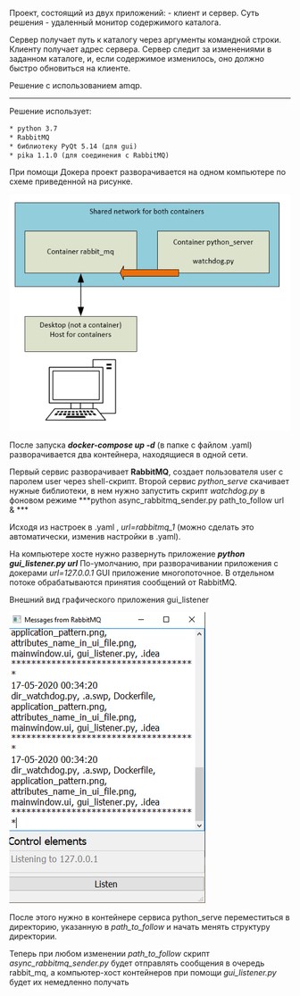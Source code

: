 Проект, состоящий из двух приложений: - клиент и сервер. Суть решения - удаленный монитор содержимого каталога.

Сервер получает путь к каталогу через аргументы командной строки. 
Клиенту получает адрес сервера.
Сервер следит за изменениями в заданном каталоге, и, если содержимое изменилось, оно должно быстро обновиться на клиенте.

Решение с использованием amqp.

-------------------------------------------------------------------------------------------------------------------------

Решение использует:

    * python 3.7
    * RabbitMQ
    * библиотеку PyQt 5.14 (для gui)
    * pika 1.1.0 (для соединения с RabbitMQ)


При помощи Докера проект разворачивается на одном компьютере по схеме приведенной на рисунке.


![application_pattern](python_serve/application_pattern.png)


После запуска ***docker-compose up -d*** (в папке с файлом .yaml)
разворачивается два контейнера, находящиеся в одной сети. 

Первый сервис разворачивает **RabbitMQ**, создает пользователя user с паролем user через shell-скрипт.
Второй сервис *python_serve* скачивает нужные библиотеки, в нем нужно запустить скрипт *watchdog.py* 
в фоновом режиме ***python async_rabbitmq_sender.py  path_to_follow url & ***

Исходя из настроек в .yaml , *url=rabbitmq_1* (можно сделать это автоматически, изменив настройки в .yaml).

На компьютере хосте нужно развернуть приложение ***python gui_listener.py url*** 
По-умолчанию, при разворачивании приложения с докерами *url=127.0.0.1*
GUI приложение многопоточное. В отдельном потоке обрабатываются принятия сообщений от RabbitMQ.

Внешний вид графического приложения gui_listener


![gui](python_serve/gui.png)


После этого нужно в контейнере сервиса python_serve переместиться в директорию, указанную в *path_to_follow* и начать менять структуру директории.

Теперь при любом изменении *path_to_follow* скрипт *async_rabbitmq_sender.py* будет отправлять сообщения в очередь rabbit_mq, 
а компьютер-хост контейнеров при помощи *gui_listener.py* будет их немедленно получать
